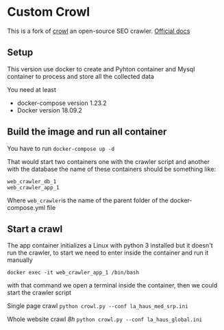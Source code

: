 # Custom Crowl
This is a fork of  [crowl](https://gitlab.com/crowltech/crowl) an open-source SEO crawler.
[Official docs](https://www.crowl.tech/docs/)


## Setup

This version use docker to create and Pyhton container and Mysql container to process and store all the collected data

You need at least 
- docker-compose version 1.23.2
- Docker version 18.09.2

## Build the image and run all container

You have to run
`` docker-compose up -d ``

That would start two containers one with the crawler script and another with the database the name of these containers should be something like:
```
web_crawler_db_1
web_crawler_app_1
```
Where ``web_crawler``is the name of the parent folder of the docker-compose.yml file

## Start a crawl

The app container initializes a Linux with python 3 installed but it doesn't run the crawler, to start we need to enter inside the container and run it manually

``docker exec -it web_crawler_app_1 /bin/bash ``

with that command we open a terminal inside the container, then we could start the crawler script

Single page crawl 
`` python crowl.py --conf la_haus_med_srp.ini ``

Whole website crawl *8h*
`` python crowl.py --conf la_haus_global.ini ``
